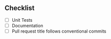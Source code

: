 
## Checklist

- [ ] Unit Tests
- [ ] Documentation
- [ ] Pull request title follows conventional commits
